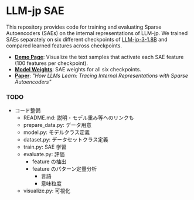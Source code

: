 # LLM-jp SAE
This repository provides code for training and evaluating Sparse Autoencoders (SAEs) on the internal representations of LLM-jp.
We trained SAEs separately on six different checkpoints of [LLM-jp-3-1.8B](https://huggingface.co/llm-jp/llm-jp-3-1.8b) and compared learned features across checkpoints.

- **[Demo Page](https://llm-jp.github.io/llm-jp-sae/)**: Visualize the text samples that activate each SAE feature (100 features per checkpoint).
- **[Model Weights](https://huggingface.co/llm-jp)**: SAE weights for all six checkpoints.
- **[Paper](https://arxiv.org/)**: *"How LLMs Learn: Tracing Internal Representations with Sparse Autoencoders"*


### TODO
- コード整備
  - README.md: 説明・モデル重み等へのリンクも
  - prepare_data.py: データ用意
  - model.py: モデルクラス定義
  - dataset.py: データセットクラス定義
  - train.py: SAE 学習
  - evaluate.py: 評価
    - feature の抽出
    - feature のパターン定量分析
      - 言語
      - 意味粒度
  - visualize.py: 可視化
